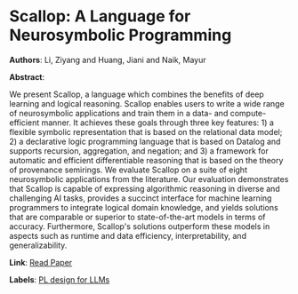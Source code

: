 # Scallop: A Language for Neurosymbolic Programming

**Authors**: Li, Ziyang and Huang, Jiani and Naik, Mayur

**Abstract**:

We present Scallop, a language which combines the benefits of deep learning and logical reasoning. Scallop enables users to write a wide range of neurosymbolic applications and train them in a data- and compute-efficient manner. It achieves these goals through three key features: 1) a flexible symbolic representation that is based on the relational data model; 2) a declarative logic programming language that is based on Datalog and supports recursion, aggregation, and negation; and 3) a framework for automatic and efficient differentiable reasoning that is based on the theory of provenance semirings. We evaluate Scallop on a suite of eight neurosymbolic applications from the literature. Our evaluation demonstrates that Scallop is capable of expressing algorithmic reasoning in diverse and challenging AI tasks, provides a succinct interface for machine learning programmers to integrate logical domain knowledge, and yields solutions that are comparable or superior to state-of-the-art models in terms of accuracy. Furthermore, Scallop's solutions outperform these models in aspects such as runtime and data efficiency, interpretability, and generalizability.

**Link**: [Read Paper](https://doi.org/10.1145/3591280)

**Labels**: [PL design for LLMs](../../labels/PL_design_for_LLMs.md)
